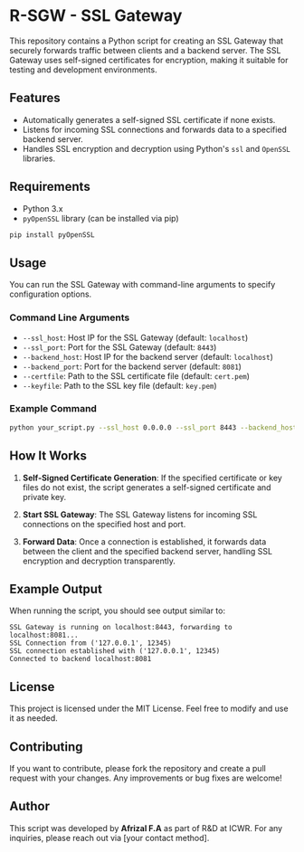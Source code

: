 # R-SGW - SSL Gateway

This repository contains a Python script for creating an SSL Gateway that securely forwards traffic between clients and a backend server. The SSL Gateway uses self-signed certificates for encryption, making it suitable for testing and development environments.

## Features

- Automatically generates a self-signed SSL certificate if none exists.
- Listens for incoming SSL connections and forwards data to a specified backend server.
- Handles SSL encryption and decryption using Python's `ssl` and `OpenSSL` libraries.

## Requirements

- Python 3.x
- `pyOpenSSL` library (can be installed via pip)

```bash
pip install pyOpenSSL
```

## Usage

You can run the SSL Gateway with command-line arguments to specify configuration options.

### Command Line Arguments

- `--ssl_host`: Host IP for the SSL Gateway (default: `localhost`)
- `--ssl_port`: Port for the SSL Gateway (default: `8443`)
- `--backend_host`: Host IP for the backend server (default: `localhost`)
- `--backend_port`: Port for the backend server (default: `8081`)
- `--certfile`: Path to the SSL certificate file (default: `cert.pem`)
- `--keyfile`: Path to the SSL key file (default: `key.pem`)

### Example Command

```bash
python your_script.py --ssl_host 0.0.0.0 --ssl_port 8443 --backend_host 192.168.1.100 --backend_port 8081
```

## How It Works

1. **Self-Signed Certificate Generation**: If the specified certificate or key files do not exist, the script generates a self-signed certificate and private key.

2. **Start SSL Gateway**: The SSL Gateway listens for incoming SSL connections on the specified host and port.

3. **Forward Data**: Once a connection is established, it forwards data between the client and the specified backend server, handling SSL encryption and decryption transparently.

## Example Output

When running the script, you should see output similar to:

```
SSL Gateway is running on localhost:8443, forwarding to localhost:8081...
SSL Connection from ('127.0.0.1', 12345)
SSL connection established with ('127.0.0.1', 12345)
Connected to backend localhost:8081
```

## License

This project is licensed under the MIT License. Feel free to modify and use it as needed.

## Contributing

If you want to contribute, please fork the repository and create a pull request with your changes. Any improvements or bug fixes are welcome!

## Author

This script was developed by **Afrizal F.A** as part of R&D at ICWR. For any inquiries, please reach out via [your contact method].
